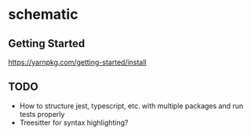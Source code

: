 # schematic

## Getting Started

https://yarnpkg.com/getting-started/install

## TODO

- How to structure jest, typescript, etc. with multiple packages and run tests properly
- Treesitter for syntax highlighting?

